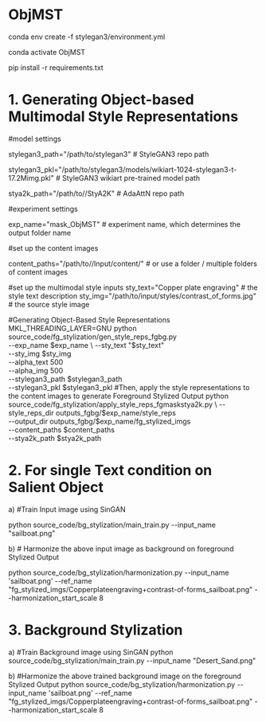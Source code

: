 # ObjMST

conda env create -f stylegan3/environment.yml

conda activate ObjMST

pip install -r requirements.txt

# 1. Generating Object-based Multimodal Style Representations
 
 #model settings
 
stylegan3_path="/path/to/stylegan3" # StyleGAN3 repo path

stylegan3_pkl="/path/to/stylegan3/models/wikiart-1024-stylegan3-t-17.2Mimg.pkl" # StyleGAN3 wikiart pre-trained model path

stya2k_path="/path/to//StyA2K" # AdaAttN repo path


#experiment settings

exp_name="mask_ObjMST" # experiment name, which determines the output folder name


#set up the content images

content_paths="/path/to//Input/content/" # or use a folder / multiple folders of content images


#set up the multimodal style inputs
sty_text="Copper plate engraving" # the style text description
sty_img="/path/to/input/styles/contrast_of_forms.jpg" # the source style image


#Generating Object-Based Style Representations
MKL_THREADING_LAYER=GNU python source_code/fg_stylization/gen_style_reps_fgbg.py \
    --exp_name $exp_name \
    --sty_text "$sty_text" \
    --sty_img $sty_img \
    --alpha_text 500 \
    --alpha_img 500 \
    --stylegan3_path $stylegan3_path \
    --stylegan3_pkl $stylegan3_pkl 
#Then, apply the style representations to the content images to generate Foreground Stylized Output
python source_code/fg_stylization/apply_style_reps_fgmaskstya2k.py \
    --style_reps_dir outputs_fgbg/$exp_name/style_reps \
    --output_dir outputs_fgbg/$exp_name/fg_stylized_imgs \
    --content_paths $content_paths \
    --stya2k_path $stya2k_path


# 2. For single Text condition on Salient Object

a) #Train Input image using SinGAN

python source_code/bg_stylization/main_train.py --input_name "sailboat.png"


b) # Harmonize the above input image as background on foreground Stylized Output

python source_code/bg_stylization/harmonization.py --input_name 'sailboat.png' --ref_name "fg_stylized_imgs/Copperplateengraving+contrast-of-forms_sailboat.png" --harmonization_start_scale 8

# 3. Background Stylization

a) #Train Background image using SinGAN
 python source_code/bg_stylization/main_train.py --input_name "Desert_Sand.png"

b) #Harmonize the above trained background image on the foreground Stylized Output
python source_code/bg_stylization/harmonization.py --input_name 'sailboat.png' --ref_name "fg_stylized_imgs/Copperplateengraving+contrast-of-forms_sailboat.png" --harmonization_start_scale 8

